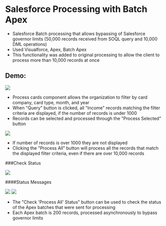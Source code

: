 # Salesforce Processing with Batch Apex

* Salesforce Batch processing that allows bypassing of Salesforce governor limits (50,000 records received from SOQL query and 10,000 DML operations)
* Used Visualforce, Apex, Batch Apex
* This functionality was added to original processing to allow the client to process more than 10,000 records at once

Demo:
---
<img src="https://raw.github.com/elizabethtian/salesforce-batch-processing/master/img/query.png"/>

* Process cards component allows the organization to filter by card company, card type, month, and year
* When "Query" button is clicked, all "Income" records matching the filter criteria are displayed, if the number of records is under 1000
* Records can be selected and processed through the "Process Selected" button

<img src="https://raw.github.com/elizabethtian/salesforce-batch-processing/master/img/processall.png"/>

* If number of records is over 1000 they are not displayed
* Clicking the "Process All" button will process all the records that match the displayed filter criteria, even if there are over 10,000 records

###Check Status

<img src="https://raw.github.com/elizabethtian/salesforce-batch-processing/master/img/check.png"/>

####Status Messages

<img src="https://raw.github.com/elizabethtian/salesforce-batch-processing/master/img/processing.jpg"/>

<img src="https://raw.github.com/elizabethtian/salesforce-batch-processing/master/img/completed.png"/>

* The "Check 'Process All' Status" button can be used to check the status of the Apex batches that were sent for processing
* Each Apex batch is 200 records, processed asynchronously to bypass governor limits 
